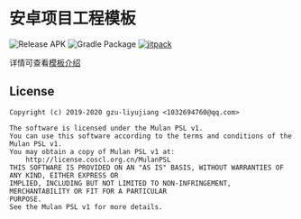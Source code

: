 # 安卓项目工程模板

![Release APK](https://github.com/gzu-liyujiang/AliyunGradleConfig/workflows/Release%20APK/badge.svg)
![Gradle Package](https://github.com/gzu-liyujiang/AliyunGradleConfig/workflows/Gradle%20Package/badge.svg)
[![jitpack](https://jitpack.io/v/gzu-liyujiang/AliyunGradleConfig.svg)](https://jitpack.io/#gzu-liyujiang/AliyunGradleConfig)

详情可查看[模板介绍](https://gzu-liyujiang.github.io/AliyunGradleConfig)

## License

```text
Copyright (c) 2019-2020 gzu-liyujiang <1032694760@qq.com>

The software is licensed under the Mulan PSL v1.
You can use this software according to the terms and conditions of the Mulan PSL v1.
You may obtain a copy of Mulan PSL v1 at:
    http://license.coscl.org.cn/MulanPSL
THIS SOFTWARE IS PROVIDED ON AN "AS IS" BASIS, WITHOUT WARRANTIES OF ANY KIND, EITHER EXPRESS OR
IMPLIED, INCLUDING BUT NOT LIMITED TO NON-INFRINGEMENT, MERCHANTABILITY OR FIT FOR A PARTICULAR
PURPOSE.
See the Mulan PSL v1 for more details.
```
